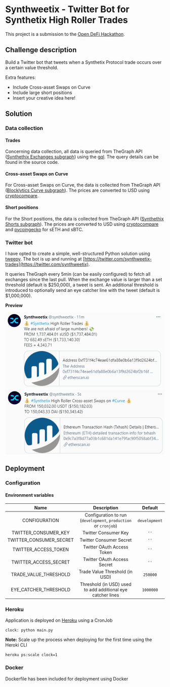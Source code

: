 # Synthweetix - Twitter Bot for Synthetix High Roller Trades

This project is a submission to the [Open DeFi Hackathon](https://gitcoin.co/issue/snxgrants/open-defi-hackathon/4/100025662).

## Challenge description

Build a Twitter bot that tweets when a Synthetix Protocol trade occurs over a certain value threshold.

Extra features:
- Include Cross-asset Swaps on Curve
- Include large short positions
- Insert your creative idea here!

## Solution

### Data collection

#### Trades

Concerning data collection, all data is queried from TheGraph API ([Synthethix Exchanges subgraph](https://thegraph.com/explorer/subgraph/synthetixio-team/synthetix-exchanges))
using the [gql](https://pypi.org/project/gql/). The query details can be found in the source code.

#### Cross-asset Swaps on Curve

For Cross-asset Swaps on Curve, the data is collected from TheGraph API ([Blocklytics Curve subgraph](https://thegraph.com/explorer/subgraph/blocklytics/curve)).
The prices are converted to USD using [cryptocompare](https://pypi.org/project/cryptocompare/).

#### Short positions

For the Short positions, the data is collected from TheGraph API ([Synthethix Shorts subgraph](https://api.thegraph.com/subgraphs/name/synthetixio-team/synthetix-shorts)).
The prices are converted to USD using [cryptocompare](https://pypi.org/project/cryptocompare/) and [pycoingecko](https://github.com/man-c/pycoingecko) for sETH and sBTC.

### Twitter bot

I have opted to create a simple, well-structured Python solution using [tweepy](https://www.tweepy.org/). 
The bot is up and running at [https://twitter.com/synthweetix-trades](https://twitter.com/synthweetix). 

It queries TheGraph every 5min (can be easily configured) to fetch all exchanges since the last pull.
When the exchange value is larger than a set threshold (default is $250,000), a tweet is sent.
An additional threshold is introduced to optionally send an eye catcher line with the tweet (default is $1,000,000).

**Preview**

![trade](docs/example_trade_tweet.png)
![cross-asset swap](docs/example_crossassetswap_tweet.png)


## Deployment

### Configuration

#### Environment variables

| Name                      | Description                                                     | Default         |
| :-------------:           | :-------------:                                                 | :-----:         |
| CONFIGURATION             | Configuration to run (`development`, `production` or `cronjob`) | `development`   |
| TWITTER_CONSUMER_KEY      | Twitter Consumer Key                                            | `''`            |
| TWITTER_CONSUMER_SECRET   | Twitter Consumer Secret                                         | `''`            |
| TWITTER_ACCESS_TOKEN      | Twitter OAuth Access Token                                      | `''`            |
| TWITTER_ACCESS_SECRET     | Twitter OAuth Access Secret                                     | `''`            |
| TRADE_VALUE_THRESHOLD     | Trade Value Threshold (in USD)                                  | `250000`        |
| EYE_CATCHER_THRESHOLD     | Threshold (in USD) used to add additional eye catcher lines     | `1000000`       |

### Heroku

Application is deployed on [Heroku](https://heroku.com) using a CronJob

```
clock: python main.py
```

**Note:** Scale up the process when deploying for the first time using the Heroki CLI

```
heroku ps:scale clock=1
```

### Docker

Dockerfile has been included for deployment using Docker